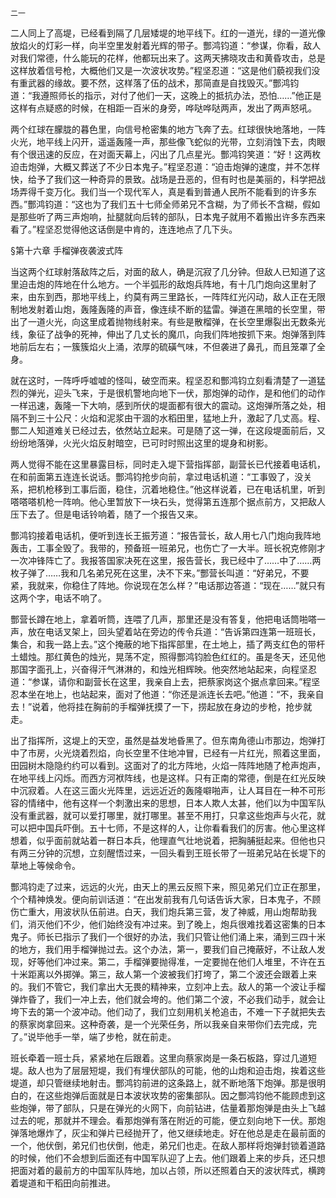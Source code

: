     二一 

   二人同上了高堤，已经看到隔了几层矮堤的地平线下。红的一道光，绿的一道光像放焰火的灯彩一样，向半空里发射着光辉的带子。酆鸿钧道：“参谋，你看，敌人对我们常德，什么能玩的花样，他都玩出来了。这两天拂晓攻击和黄昏攻击，总是这样放着信号枪，大概他们又是一次波状攻势。”程坚忍道：“这是他们藐视我们没有重武器的缘故。要不然，这样落了伍的战术，那简直是自找毁灭。”酆鸿钧道：“我遵照师长的指示，对付了他们一天，这晚上的抵抗办法，恐怕……”他正是这样有点疑惑的时候，在相距一百米的身旁，哗哒哗哒两声，发出了两声怒吼。

   两个红球在朦胧的暮色里，向信号枪密集的地方飞奔了去。红球很快地落地，一阵火光，地平线上闪开，遥遥轰隆一声，那些像飞蛇似的光带，立刻消蚀下去，肉眼有个很迅速的反应，在对面天幕上，闪出了几点星光。酆鸿钧笑道：“好！这两枚迫击炮弹，大概又葬送了不少日本鬼子。”程坚忍道：“迫击炮弹的速度，并不怎样快，给予了我们这一种奇异的景致。战场是丑恶的，但有时也是美丽的，科学把战场弄得千变万化。我们当一个现代军人，真是看到普通人民所不能看到的许多东西。”酆鸿钧道：“这也为了我们五十七师全师弟兄不含糊，为了师长不含糊，假如是那些听了两三声炮响，扯腿就向后转的部队，日本鬼子就用不着搬出许多东西来看了。”程坚忍觉得他这话倒是中肯的，连连地点了几下头。

   §第十六章 手榴弹夜袭波式阵

   当这两个红球射落敌阵之后，对面的敌人，确是沉寂了几分钟。但敌人已知道了这里迫击炮的阵地在什么地方。一个半弧形的敌炮兵阵地，有十几门炮向这里射了来，由东到西，那地平线上，约莫有两三里路长，一阵阵红光闪动，敌人正在无限制地发射着山炮，轰隆轰隆的声音，像连续不断的猛雷。弹道在黑暗的长空里，带出了一道火光，向这里成着抛物线射来。有些是散榴弹，在长空里爆裂出无数条光线，象征了战争的死神，伸出了几丈长的魔爪，向我们阵地按抓下来。炮弹落到阵地前后左右；一簇簇焰火上涌，浓厚的硫磺气味，不但袭进了鼻孔，而且笼罩了全身。

   就在这时，一阵呼呼嘘嘘的怪叫，破空而来。程坚忍和酆鸿钧立刻看清楚了一道猛烈的弹光，迎头飞来，于是很机警地向地下一伏，那炮弹的动作，是和他们的动作一样迅速，轰隆一下大响，感到所伏的堤面都有很大的震动。这炮弹所落之处，相隔不到三十公尺：火焰和泥浆由干涸的水稻田里，猛地上升，激起了几丈高。程、酆二人知道难关已经过去，依然站立起来。可是随了这一弹，在这段堤面前后，又纷纷地落弹，火光火焰反射暗空，已可时时照出这里的堤身和树影。

   两人觉得不能在这里暴露目标，同时走入堤下营指挥部，副营长已代接着电话机，在和前面第五连连长说话。酆鸿钧抢步向前，拿过电话机道：“工事毁了，没关系，把机枪移到工事后面，稳住，沉着地稳住。”他这样说着，已在电话机里，听到嗒嗒嗒机枪一阵响。他心里暂放下一块石头，觉得第五连那个据点前方，又把敌人压下去了。但是电话铃响着，随了一个报告又来。

   酆鸿钧接着电话机，便听到连长王振芳道：“报告营长，敌人用七八门炮向我阵地轰击，工事全毁了。我带的，预备班一班弟兄，也伤亡了一大半。班长祝克修刚才一次冲锋阵亡了。我报答国家决死在这里，报告营长，我已经中了……中了……两枚子弹了……我和几名弟兄死在这里，决不下来。”酆营长叫道：“好弟兄，不要紧，我就来，你稳住了阵地。你说现在怎么样？”电话那边答道：“现在……”就只有这两个字，电话不响了。

   酆营长蹲在地上，拿着听筒，连喂了几声，那里还是没有答复，他把电话筒啪嗒一声，放在电话叉架上，回头望着站在旁边的传令兵道：“告诉第四连第一班班长，集合，和我一路上去。”这个掩蔽的地下指挥部里，在土地上，插了两支红色的带杆土蜡烛。那红黄色的烛光，晃荡不定，照得酆鸿钧脸色红红的。虽是冬天，还见他那国字面孔上，兴奋得汗气淋淋的，和烛光相辉映。他突然地站起来，向程坚忍道：“参谋，请你和副营长在这里，我亲自上去，把蔡家岗这个据点拿回来。”程坚忍本坐在地上，也站起来，面对了他道：“你还是派连长去吧。”他道：“不，我亲自去！”说着，他将挂在胸前的手榴弹抚摸了一下，捞起放在身边的步枪，抢步就走。

   出了指挥所，这堤上的天空，虽然是益发地昏黑了。但东南角德山市那边，炮弹打中了市房，火光烧着烈焰，向长空里不住地冲冒，已经有一片红光，照着这里面，田园树木隐隐约约可以看到。这面对了的北方阵地，火焰一阵阵地随了枪声炮声，在地平线上闪烁。而西方河袱阵线，也是这样。只有正南的常德，倒是在红光反映中沉寂着。人在这三面火光阵里，远远近近的轰隆噼啪声，让人耳目在一种不可形容的情绪中，他有这样一个刺激出来的思想，日本人欺人太甚，他们以为中国军队没有重武器，就可以爱打哪里，就打哪里。甚至不用打，只拿这些炮声与火花，就可以把中国兵吓倒。五十七师，不是这样的人，让你看看我们的厉害。他心里这样想着，似乎面前就站着一群日本兵，他理直气壮地说着，把胸脯挺起来。但他也只有两三分钟的沉想，立刻醒悟过来，一回头看到王班长带了一班弟兄站在长堤下的草地上等候命令。

   酆鸿钧走了过来，远远的火光，由天上的黑云反照下来，照见弟兄们立正在那里，个个精神焕发。便向前训话道：“在出发前我有几句话告诉大家，日本鬼子，不顾伤亡重大，用波状队伍前进。白天，我们炮兵第三营，发了神威，用山炮帮助我们，消灭他们不少，他们始终没有冲过来。到了晚上，炮兵很难找着这密集的日本鬼子。师长已指示了我们一个很好的办法，我们只管让他们涌上来，涌到三四十米的地方，我们用手榴弹抛过去。这个办法，第一，要我们自己掩蔽好，不让敌人发现，好等他们冲过来。第二，手榴弹要抛得准，一定要抛在他们人堆里，不许在五十米距离以外掷弹。第三，敌人第一个波被我们打垮了，第二个波还会跟着上来的。我们不管它，我们拿出大无畏的精神来，立刻冲上去。敌人的第一个波让手榴弹炸昏了，我们一冲上去，他们就会垮的。他们第二个波，不必我们动手，就会让垮下去的第一个波冲动。他们动了，我们立刻用机关枪追击，不难一下子就把失去的蔡家岗拿回来。这种奇袭，是一个光荣任务，所以我亲自来带你们去完成，完了。”说毕他手一举，端了步枪，就在前走。

   班长牵着一班士兵，紧紧地在后跟着。这里向蔡家岗是一条石板路，穿过几道短堤。敌人也为了层层短堤，我们有埋伏部队的可能，他的山炮和迫击炮，挨着这些堤道，却只管继续地射击。酆鸿钧前进的这条路上，就不断地落下炮弹。那是很明白的，在这些炮弹后面就是日本波状攻势的密集部队。因之酆鸿钧他不能顾虑到这些炮弹，带了部队，只是在弹光的火网下，向前钻进，估量着那炮弹是由头上飞越过去的呢，那就并不理会。看那炮弹有落在附近的可能，便立刻向地下一伏。那炮弹落地爆炸了，灰尘和弹片已经抛开了，他又继续地走。好在他总是走在最前面的一个，他伏倒，弟兄们也伏倒，他走，弟兄们也走。在敌人那样将炮弹封锁着道路的时候，他们不会想到后面还有中国军队迎了上去。他们跟着上来的步兵，还只想把面对着的最前方的中国军队阵地，加以占领，所以还照着白天的波状阵式，横跨着堤道和干稻田向前推进。

